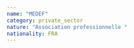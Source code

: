 ```yaml
---
name: "MEDEF"
category: private_sector
nature: "Association professionnelle "
nationality: FRA
---
```

    